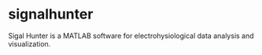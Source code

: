 signalhunter
============

Sigal Hunter is a MATLAB software for electrohysiological data analysis and visualization.
